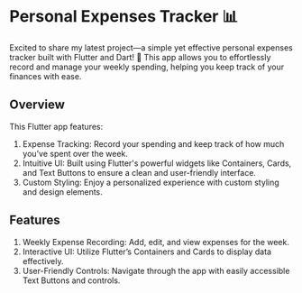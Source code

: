 # Personal Expenses Tracker 📊
Excited to share my latest project—a simple yet effective personal expenses tracker built with Flutter and Dart! 🎉 This app allows you to effortlessly record and manage your weekly spending, helping you keep track of your finances with ease.

## Overview
This Flutter app features:

1) Expense Tracking: Record your spending and keep track of how much you’ve spent over the week.
2) Intuitive UI: Built using Flutter's powerful widgets like Containers, Cards, and Text Buttons to ensure a clean and user-friendly interface.
3) Custom Styling: Enjoy a personalized experience with custom styling and design elements.


## Features
1) Weekly Expense Recording: Add, edit, and view expenses for the week.
2) Interactive UI: Utilize Flutter’s Containers and Cards to display data effectively.
3) User-Friendly Controls: Navigate through the app with easily accessible Text Buttons and controls.
